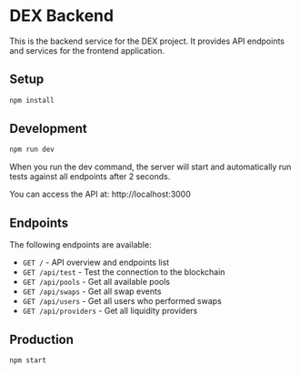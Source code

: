 # DEX Backend

This is the backend service for the DEX project. It provides API endpoints and services for the frontend application.

## Setup

```bash
npm install
```

## Development

```bash
npm run dev
```

When you run the dev command, the server will start and automatically run tests against all endpoints after 2 seconds.

You can access the API at: http://localhost:3000

## Endpoints

The following endpoints are available:

- `GET /` - API overview and endpoints list
- `GET /api/test` - Test the connection to the blockchain
- `GET /api/pools` - Get all available pools
- `GET /api/swaps` - Get all swap events
- `GET /api/users` - Get all users who performed swaps
- `GET /api/providers` - Get all liquidity providers

## Production

```bash
npm start
``` 